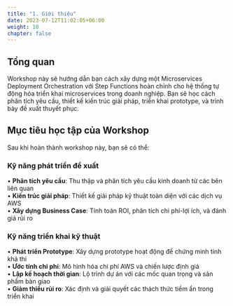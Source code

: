 ```yaml
---
title: "1. Giới thiệu"
date: 2023-07-12T11:02:05+06:00
weight: 10
chapter: false
---
```


## Tổng quan

Workshop này sẽ hướng dẫn bạn cách xây dựng một Microservices Deployment Orchestration với Step Functions hoàn chỉnh cho hệ thống tự động hóa triển khai microservices trong doanh nghiệp. Bạn sẽ học cách phân tích yêu cầu, thiết kế kiến trúc giải pháp, triển khai prototype, và trình bày đề xuất thuyết phục.

## Mục tiêu học tập của Workshop

Sau khi hoàn thành workshop này, bạn sẽ có thể:

### **Kỹ năng phát triển đề xuất**
• **Phân tích yêu cầu**: Thu thập và phân tích yêu cầu kinh doanh từ các bên liên quan  
• **Kiến trúc giải pháp**: Thiết kế giải pháp kỹ thuật toàn diện với các dịch vụ AWS  
• **Xây dựng Business Case**: Tính toán ROI, phân tích chi phí-lợi ích, và đánh giá rủi ro  


### **Kỹ năng triển khai kỹ thuật**
• **Phát triển Prototype**: Xây dựng prototype hoạt động để chứng minh tính khả thi  
• **Ước tính chi phí**: Mô hình hóa chi phí AWS và chiến lược định giá  
• **Lập kế hoạch thời gian**: Lộ trình dự án với các mốc quan trọng và sản phẩm bàn giao  
• **Giảm thiểu rủi ro**: Xác định và giải quyết các thách thức tiềm ẩn trong triển khai  

